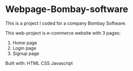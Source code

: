 # Webpage-Bombay-software
This is a project I coded for a company Bombay Software. 

This web-project is e-commerce website with 3 pages:

  1. Home page
  2. Login page
  3. Signup page

Built with:
  HTML
  CSS
  Javascript
